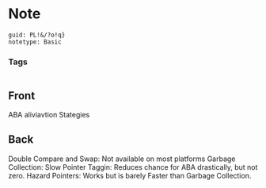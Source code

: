 # Note
```
guid: PL!&/?o!q}
notetype: Basic
```

### Tags
```
```

## Front
ABA aliviavtion Stategies

## Back
Double Compare and Swap: Not available on most platforms
Garbage Collection: Slow
Pointer Taggin: Reduces chance for ABA drastically, but not zero.
Hazard Pointers: Works but is barely Faster than Garbage Collection.
